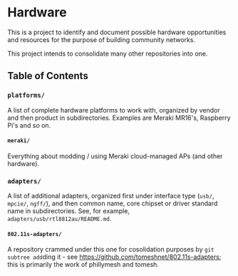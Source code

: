 # Hardware

This is a project to identify and document possible hardware opportunities and resources for the purpose of building community networks.

This project intends to consolidate many other repositories into one.

## Table of Contents

### `platforms/`

A list of complete hardware platforms to work with, organized by vendor and then product in subdirectories. Examples are Meraki MR16's, Raspberry Pi's and so on.

#### `meraki/`

Everything about modding / using Meraki cloud-managed APs (and other hardware).

### `adapters/`

A list of additional adapters, organized first under interface type (`usb/`, `mpcie/`, `ngff/`), and then common name, core chipset or driver standard name in subdirectories. See, for example, `adapters/usb/rtl8812au/README.md`.

#### `802.11s-adapters/`

A repository crammed under this one for cosolidation purposes by `git subtree add`ding it - see https://github.com/tomeshnet/802.11s-adapters; this is primarily the work of phillymesh and tomesh.
